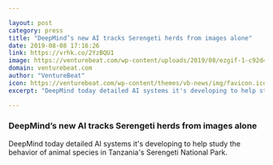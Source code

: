 ```yaml
---

layout: post
category: press
title: "DeepMind’s new AI tracks Serengeti herds from images alone"
date: 2019-08-08 17:16:26
link: https://vrhk.co/2YzBQU1
image: https://venturebeat.com/wp-content/uploads/2019/08/ezgif-1-c92d4e62a36f-e1565283393893.jpg?w=1200&strip=all
domain: venturebeat.com
author: "VentureBeat"
icon: https://venturebeat.com/wp-content/themes/vb-news/img/favicon.ico
excerpt: "DeepMind today detailed AI systems it's developing to help study the behavior of animal species in Tanzania's Serengeti National Park."

---
```


### DeepMind’s new AI tracks Serengeti herds from images alone

DeepMind today detailed AI systems it's developing to help study the behavior of animal species in Tanzania's Serengeti National Park.